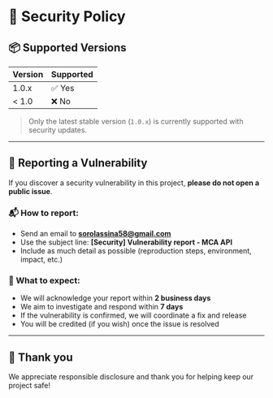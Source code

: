 # 🔐 Security Policy

## 📦 Supported Versions

| Version | Supported          |
| ------- | ------------------ |
| 1.0.x   | ✅ Yes             |
| < 1.0   | ❌ No              |

> Only the latest stable version (`1.0.x`) is currently supported with security updates.

---

## 📣 Reporting a Vulnerability

If you discover a security vulnerability in this project, **please do not open a public issue**.

### 📬 How to report:
- Send an email to **sorolassina58@gmail.com**
- Use the subject line: **[Security] Vulnerability report - MCA API**
- Include as much detail as possible (reproduction steps, environment, impact, etc.)

### 🔁 What to expect:
- We will acknowledge your report within **2 business days**
- We aim to investigate and respond within **7 days**
- If the vulnerability is confirmed, we will coordinate a fix and release
- You will be credited (if you wish) once the issue is resolved

---

## 🙏 Thank you

We appreciate responsible disclosure and thank you for helping keep our project safe!
